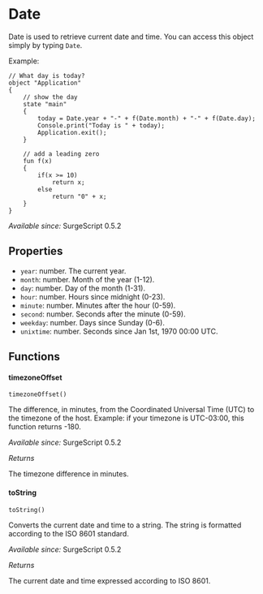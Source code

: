 Date
====

Date is used to retrieve current date and time. You can access this object simply by typing `Date`.

Example:

```
// What day is today?
object "Application"
{
    // show the day
	state "main"
	{
		today = Date.year + "-" + f(Date.month) + "-" + f(Date.day);
		Console.print("Today is " + today);
		Application.exit();
	}

    // add a leading zero
	fun f(x)
	{
		if(x >= 10)
			return x;
		else
			return "0" + x;
	}
}
```

*Available since:* SurgeScript 0.5.2

Properties
----------

* `year`: number. The current year.
* `month`: number. Month of the year (1-12).
* `day`: number. Day of the month (1-31).
* `hour`: number. Hours since midnight (0-23).
* `minute`: number. Minutes after the hour (0-59).
* `second`: number. Seconds after the minute (0-59).
* `weekday`: number. Days since Sunday (0-6).
* `unixtime`: number. Seconds since Jan 1st, 1970 00:00 UTC.

Functions
---------

#### timezoneOffset

`timezoneOffset()`

The difference, in minutes, from the Coordinated Universal Time (UTC) to the timezone of the host. Example: if your timezone is UTC-03:00, this function returns -180.

*Available since:* SurgeScript 0.5.2

*Returns*

The timezone difference in minutes.

#### toString

`toString()`

Converts the current date and time to a string. The string is formatted according to the ISO 8601 standard.

*Available since:* SurgeScript 0.5.2

*Returns*

The current date and time expressed according to ISO 8601.